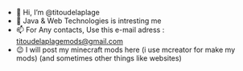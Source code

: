 - 👋 Hi, I’m @titoudelaplage
- 👀 Java & Web Technologies is intresting me
- 📫 For Any contacts, Use this e-mail adress : titoudelaplagemods@gmail.com
- 😉 I will post my minecraft mods here (i use mcreator for make my mods)
(and sometimes other things like websites)

